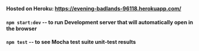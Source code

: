 **Hosted on Heroku: https://evening-badlands-96118.herokuapp.com/**

#### `npm start:dev` -- to run Development server that will automatically open in the browser
#### `npm test` -- to see Mocha test suite unit-test results
